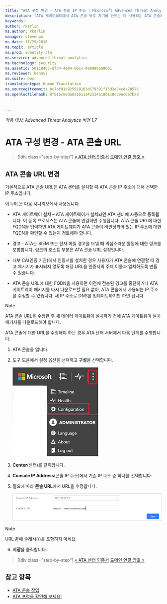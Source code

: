 ```yaml
---
title: "ATA 구성 변경 - ATA 콘솔 IP 주소 | Microsoft Advanced Threat Analytics"
description: "ATA 게이트웨이에서 ATA 콘솔 바로 가기를 만드는 데 사용되는 ATA 콘솔의 IP 주소를 변경하는 방법에 대해 설명합니다."
keywords: 
author: rkarlin
ms.author: rkarlin
manager: stevenpo
ms.date: 11/29/2016
ms.topic: article
ms.prod: identity-ata
ms.service: advanced-threat-analytics
ms.technology: security
ms.assetid: 50118465-df34-4e04-b0cc-48808b6a96b1
ms.reviewer: bennyl
ms.suite: ems
translationtype: Human Translation
ms.sourcegitcommit: bc7af91a925928183d179391f15d3a24cda2b576
ms.openlocfilehash: 8f816c8eda0a1b11a42314a18b1c8c39ac6a7ba8


---
```


*적용 대상: Advanced Threat Analytics 버전 1.7*



# <a name="change-ata-configuration---ata-console-url"></a>ATA 구성 변경 - ATA 콘솔 URL

>[!div class="step-by-step"]
[« ATA 센터 인증서](modifying-ata-config-centercert.md)
[도메인 연결 암호 »](modifying-ata-config-dcpassword.md)

## <a name="change-the-ata-console-url"></a>ATA 콘솔 URL 변경
기본적으로 ATA 콘솔 URL은 ATA 센터를 설치할 때 ATA 콘솔 IP 주소에 대해 선택한 IP 주소입니다.

이 URL은 다음 시나리오에서 사용됩니다.

-   ATA 게이트웨이 설치 – ATA 게이트웨이가 설치되면 ATA 센터에 자동으로 등록됩니다. 이 등록 프로세스는 ATA 콘솔에 연결하면 수행됩니다. ATA 콘솔 URL에 대한 FQDN을 입력하면 ATA 게이트웨이가 ATA 콘솔이 바인딩되어 있는 IP 주소에 대한 FQDN을 확인할 수 있는지 검토해야 합니다.

-   경고 - ATA는 SIEM 또는 전자 메일 경고를 보낼 때 의심스러운 활동에 대한 링크를 포함합니다. 링크의 호스트 부분은 ATA 콘솔 URL 설정입니다.

-   내부 CA(인증 기관)에서 인증서를 설치한 경우 사용자가 ATA 콘솔에 연결할 때 경고 메시지가 표시되지 않도록 해당 URL을 인증서의 주체 이름과 일치하도록 만들 수 있습니다.

-   ATA 콘솔 URL에 대한 FQDN을 사용하면 이전에 전송된 경고를 중단하거나 ATA 게이트웨이 패키지를 다시 다운로드할 필요 없이, ATA 콘솔에서 사용되는 IP 주소를 수정할 수 있습니다. 새 IP 주소로 DNS를 업데이트하기만 하면 됩니다.

> [!NOTE]
> ATA 콘솔 URL을 수정한 후 새 데이터 게이트웨이 설치하기 전에 ATA 게이트웨이 설치 패키지를 다운로드해야 합니다.

ATA 콘솔에 대한 URL을 수정해야 하는 경우 ATA 센터 서버에서 다음 단계를 수행합니다.

1.  ATA 콘솔을 엽니다.

2.  도구 모음에서 설정 옵션을 선택하고 **구성**을 선택합니다.

    ![ATA 구성 설정 아이콘](media/ATA-config-icon.JPG)

3.  **Center**(센터)를 클릭합니다.

4.  **Console IP Address**(콘솔 IP 주소)에서 기존 IP 주소 중 하나를 선택합니다.

5.  필요에 따라 **콘솔 URL**에서 URL을 수정합니다.

    ![ATA 콘솔 URL](media/ATA-chge-center-URL.png)
> [!NOTE]
> URL 끝에 슬래시(/)를 포함하지 마세요.

6.  **저장**을 클릭합니다.

>[!div class="step-by-step"]
[« ATA 센터 인증서](modifying-ata-config-centercert.md)
[도메인 연결 암호 »](modifying-ata-config-dcpassword.md)


## <a name="see-also"></a>참고 항목
- [ATA 콘솔 작업](working-with-ata-console.md)
- [ATA 포럼을 확인해 보세요!](https://aka.ms/ata-forum)



<!--HONumber=Nov16_HO5-->


